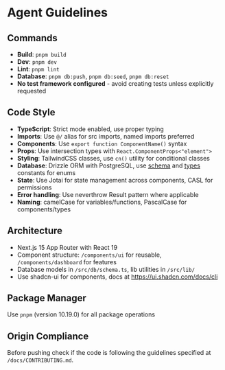 # Agent Guidelines

## Commands

- **Build**: `pnpm build`
- **Dev**: `pnpm dev`
- **Lint**: `pnpm lint`
- **Database**: `pnpm db:push`, `pnpm db:seed`, `pnpm db:reset`
- **No test framework configured** - avoid creating tests unless explicitly requested

## Code Style

- **TypeScript**: Strict mode enabled, use proper typing
- **Imports**: Use `@/` alias for src imports, named imports preferred
- **Components**: Use `export function ComponentName()` syntax
- **Props**: Use intersection types with `React.ComponentProps<"element">`
- **Styling**: TailwindCSS classes, use `cn()` utility for conditional classes
- **Database**: Drizzle ORM with PostgreSQL, use [schema](/src/db/schema.ts) and [types](/src/db/types.ts) constants for enums
- **State**: Use Jotai for state management across components, CASL for permissions
- **Error handling**: Use neverthrow Result pattern where applicable
- **Naming**: camelCase for variables/functions, PascalCase for components/types

## Architecture

- Next.js 15 App Router with React 19
- Component structure: `/components/ui` for reusable, `/components/dashboard` for features
- Database models in `/src/db/schema.ts`, lib utilities in `/src/lib/`
- Use shadcn-ui for components, docs at https://ui.shadcn.com/docs/cli

## Package Manager

Use `pnpm` (version 10.19.0) for all package operations

## Origin Compliance

Before pushing check if the code is following the guidelines specified at `/docs/CONTRIBUTING.md`.
